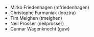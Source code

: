 * Mirko Friedenhagen (mfriedenhagen)
* Christophe Furmaniak (looztra)
* Tim Meighen (tmeighen)
* Neil Prosser (neilprosser)
* Gunnar Wagenknecht (guw)
